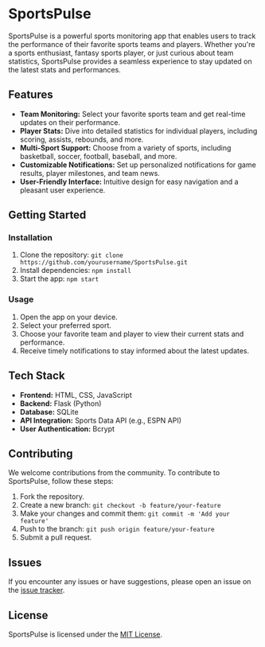 # SportsPulse

SportsPulse is a powerful sports monitoring app that enables users to track the performance of their favorite sports teams and players. Whether you're a sports enthusiast, fantasy sports player, or just curious about team statistics, SportsPulse provides a seamless experience to stay updated on the latest stats and performances.

## Features

- **Team Monitoring:** Select your favorite sports team and get real-time updates on their performance.
- **Player Stats:** Dive into detailed statistics for individual players, including scoring, assists, rebounds, and more.
- **Multi-Sport Support:** Choose from a variety of sports, including basketball, soccer, football, baseball, and more.
- **Customizable Notifications:** Set up personalized notifications for game results, player milestones, and team news.
- **User-Friendly Interface:** Intuitive design for easy navigation and a pleasant user experience.

## Getting Started

### Installation

1. Clone the repository: `git clone https://github.com/yourusername/SportsPulse.git`
2. Install dependencies: `npm install`
3. Start the app: `npm start`

### Usage

1. Open the app on your device.
2. Select your preferred sport.
3. Choose your favorite team and player to view their current stats and performance.
4. Receive timely notifications to stay informed about the latest updates.

## Tech Stack

- **Frontend:** HTML, CSS, JavaScript
- **Backend:** Flask (Python)
- **Database:** SQLite
- **API Integration:** Sports Data API (e.g., ESPN API)
- **User Authentication:** Bcrypt

## Contributing

We welcome contributions from the community. To contribute to SportsPulse, follow these steps:

1. Fork the repository.
2. Create a new branch: `git checkout -b feature/your-feature`
3. Make your changes and commit them: `git commit -m 'Add your feature'`
4. Push to the branch: `git push origin feature/your-feature`
5. Submit a pull request.

## Issues

If you encounter any issues or have suggestions, please open an issue on the [issue tracker](https://github.com/yourusername/SportsPulse/issues).

## License

SportsPulse is licensed under the [MIT License](LICENSE).
